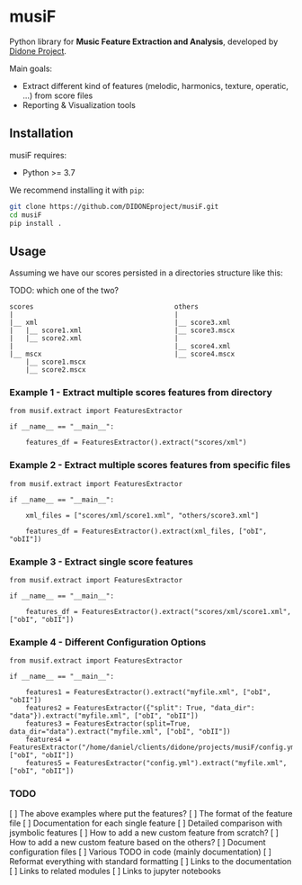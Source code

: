 # musiF

Python library for **Music Feature Extraction and Analysis**, developed by [Didone Project](https://didone.eu/). 

Main goals:

* Extract different kind of features (melodic, harmonics, texture, operatic, ...) from score files
* Reporting & Visualization tools

## Installation

musiF requires:

* Python >= 3.7

We recommend installing it with `pip`:

```bash
git clone https://github.com/DIDONEproject/musiF.git
cd musiF
pip install .
```

## Usage

Assuming we have our scores persisted in a directories structure like this:
 
TODO: which one of the two?

```
scores                                   others
|                                        |
|__ xml                                  |__ score3.xml
|   |__ score1.xml                       |__ score3.mscx
|   |__ score2.xml                       |
|                                        |__ score4.xml
|__ mscx                                 |__ score4.mscx
    |__ score1.mscx                      
    |__ score2.mscx

```

### Example 1 - Extract multiple scores features from directory

```
from musif.extract import FeaturesExtractor

if __name__ == "__main__":

    features_df = FeaturesExtractor().extract("scores/xml")

```

### Example 2 - Extract multiple scores features from specific files

```
from musif.extract import FeaturesExtractor

if __name__ == "__main__":

    xml_files = ["scores/xml/score1.xml", "others/score3.xml"]

    features_df = FeaturesExtractor().extract(xml_files, ["obI", "obII"])

```

### Example 3 - Extract single score features

```
from musif.extract import FeaturesExtractor

if __name__ == "__main__":

    features_df = FeaturesExtractor().extract("scores/xml/score1.xml", ["obI", "obII"])

```

### Example 4 - Different Configuration Options

```
from musif.extract import FeaturesExtractor

if __name__ == "__main__":

    features1 = FeaturesExtractor().extract("myfile.xml", ["obI", "obII"])
    features2 = FeaturesExtractor({"split": True, "data_dir": "data"}).extract("myfile.xml", ["obI", "obII"])
    features3 = FeaturesExtractor(split=True, data_dir="data").extract("myfile.xml", ["obI", "obII"])
    features4 = FeaturesExtractor("/home/daniel/clients/didone/projects/musiF/config.yml").extract("myfile.xml", ["obI", "obII"])
    features5 = FeaturesExtractor("config.yml").extract("myfile.xml", ["obI", "obII"])

```

### TODO

[ ] The above examples where put the features?
[ ] The format of the feature file
[ ] Documentation for each single feature
[ ] Detailed comparison with jsymbolic features
[ ] How to add a new custom feature from scratch?
[ ] How to add a new custom feature based on the others?
[ ] Document configuration files
[ ] Various TODO in code (mainly documentation)
[ ] Reformat everything with standard formatting
[ ] Links to the documentation
[ ] Links to related modules
[ ] Links to jupyter notebooks
